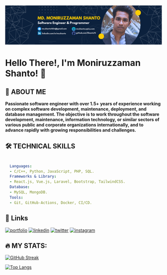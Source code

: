 ![github-thumbnail](https://github.com/Shanto75/Shanto75/blob/main/MD.%20Moniruzzaman%20Shanto.png)

# Hello There!, I'm Moniruzzaman Shanto! 👋

## 🚀 ABOUT ME
**Passionate software engineer with over 1.5+ years of experience working on complex software development, maintenance, deployment, and database management. The objective is to work throughout the software development, maintenance, information technology, or similar sectors of various public and corporate organizations internationally, and to advance rapidly with growing responsibilities and challenges.**

## 🛠 TECHNICAL SKILLS
```yaml

  Languages:
  - C/C++, Python, JavaScript, PHP, SQL.
  Frameworks & Library:
  - React.js, Vue.js, Laravel, Bootstrap, TailwindCSS.
  Database:
  - MySQL, MongoDB.
  Tools:
  - Git, GitHub-Actions, Docker, CI/CD.

```
## 🔗 Links
[![portfolio](https://img.shields.io/badge/portfolio-blueviolet?style=for-the-badge&logo=ko-fi&logoColor=white)](https://mzshanto.epizy.com)
[![linkedin](https://img.shields.io/badge/linkedin-0A66C2?style=for-the-badge&logo=linkedin&logoColor=white)](https://www.linkedin.com/in/mzshanto)
[![twitter](https://img.shields.io/badge/twitter-1DA1F2?style=for-the-badge&logo=twitter&logoColor=white)](https://twitter.com/mzshanto)
[![instagram](https://img.shields.io/badge/Instagram-red?style=for-the-badge&logo=Instagram&logoColor=white)](https://www.instagram.com/mzshanto)

## &#128293; MY STATS:
[![GitHub Streak](http://github-readme-streak-stats.herokuapp.com?user=mzshanto&theme=dark&background=000000)](https://git.io/streak-stats)

[![Top Langs](https://github-readme-stats.vercel.app/api/top-langs/?username=mzshanto&layout=compact&theme=vision-friendly-dark)](https://github.com/anuraghazra/github-readme-stats)
